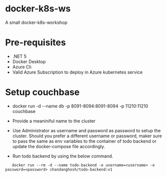 # docker-k8s-ws
A small docker-k8s-workshop

# Pre-requisites
- .NET 5
- Docker Desktop
- Azure Cli
- Valid Azure Subscription to deploy in Azure kubernetes service

# Setup couchbase
 - docker run -d --name db -p 8091-8094:8091-8094 -p 11210:11210 couchbase
 - Provide a meaniniful name to the cluster
 - Use Administrator as username and password as password to setup the cluster. Should you prefer a different username or password, maker sure to pass the same as env variables to the container of todo backend or update the docker-compose file accordingly.

 - Run todo backend by using the below command.
 ```
    docker run --rm -d --name todo-backend -e username=<username> -e password=<password> chandanghosh/todo-backend:v1
 ```

